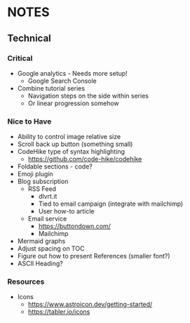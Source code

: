 # NOTES

## Technical

### Critical

- Google analytics - Needs more setup!
  - Google Search Console
- Combine tutorial series
  - Navigation steps on the side within series
  - Or linear progression somehow

### Nice to Have

- Ability to control image relative size
- Scroll back up button (something small)
- CodeHike type of syntax highlighting
  - <https://github.com/code-hike/codehike>
- Foldable sections - code?
- Emoji plugin
- Blog subscription
  - RSS Feed
    - dlvrt.it
    - Tied to email campaign (integrate with mailchimp)
    - User how-to article
  - Email service
    - <https://buttondown.com/>
    - Mailchimp
- Mermaid graphs
- Adjust spacing on TOC
- Figure out how to present References (smaller font?)
- ASCII Heading?

### Resources

- Icons
  - <https://www.astroicon.dev/getting-started/>
  - <https://tabler.io/icons>
